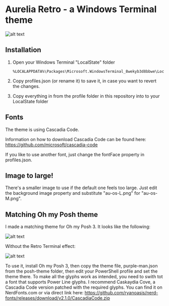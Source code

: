 # Aurelia Retro - a Windows Terminal theme

![alt text][logo]

[logo]: https://raw.githubusercontent.com/mobilemancer/windows-terminal-aurelia/master/demo.jpg "Aurelia theme for Windows Terminal"

## Installation

1. Open your Windows Terminal "LocalState" folder

   ```
   %LOCALAPPDATA%\Packages\Microsoft.WindowsTerminal_8wekyb3d8bbwe\LocalState
   ```

2. Copy profiles.json (or rename it) to save it, in case you want to revert the changes.

3. Copy everything in from the profile folder in this repository into to your LocalState folder

## Fonts

The theme is using Cascadia Code.

Information on how to download Cascadia Code can be found here: <https://github.com/microsoft/cascadia-code>

 If you like to use another font, just change the fontFace property in profiles.json.
 
 ## Image to large!
 
 There's a smaller image to use if the default one feels too large. Just edit the background image property and substitute "au-os-L.png" for "au-os-M.png".

 ## Matching Oh my Posh theme

 I made a matching theme for Oh my Posh 3. It looks like the following:

![alt text][img1]

[img1]: https://raw.githubusercontent.com/mobilemancer/windows-terminal-aurelia/master/purple-man-retro.jpg "With Retro Terminal Effect"

Without the Retro Terminal effect:

![alt text][img2]

[img2]: https://raw.githubusercontent.com/mobilemancer/windows-terminal-aurelia/master/purple-man.jpg "Without Retro Terminal Effect"

To use it, install Oh my Posh 3, then copy the theme file, purple-man.json from the posh-theme folder, then edit your PowerShell profile and set the theme there.
To make all the glyphs work as intended, you need to swith tot a font that supports Power Line glyphs. I recommend Caskaydia Cove, a Cascadia Code version patched with the required glyphs. You can find it on NerdFonts.com or via direct link here: <https://github.com/ryanoasis/nerd-fonts/releases/download/v2.1.0/CascadiaCode.zip>
